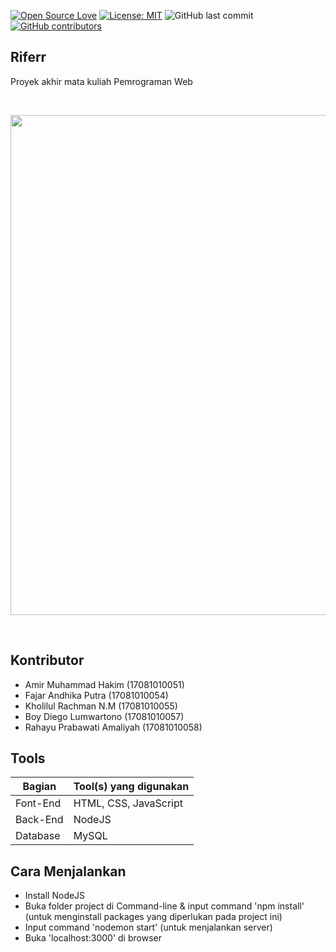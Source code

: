 [![Open Source Love](https://badges.frapsoft.com/os/v1/open-source.svg?style=flat)](https://github.com/ellerbrock/open-source-badges/)
[![License: MIT](https://img.shields.io/badge/License-MIT-green.svg)](https://opensource.org/licenses/MIT)
![GitHub last commit](https://img.shields.io/github/last-commit/kholilboy/Repo-Mata-Kuliah-Pemrograman-API)
[![GitHub contributors](https://img.shields.io/github/contributors/mramirid/Riferr.svg)](https://GitHub.com/mramirid/Riferr/graphs/contributors/)

## Riferr
Proyek akhir mata kuliah Pemrograman Web

<br>
<p align="center">
        <img src="/public/images/app-ss.png" width="600" height="800">
</p>
<br>

## Kontributor
- Amir Muhammad Hakim (17081010051)
- Fajar Andhika Putra (17081010054)
- Kholilul Rachman N.M (17081010055)
- Boy Diego Lumwartono (17081010057)
- Rahayu Prabawati Amaliyah (17081010058)

## Tools
| Bagian | Tool(s) yang digunakan |
| --- | --- |
| Font-End | HTML, CSS, JavaScript |
| Back-End | NodeJS |
| Database | MySQL |

## Cara Menjalankan
- Install NodeJS
- Buka folder project di Command-line & input command 'npm install' (untuk menginstall packages yang diperlukan pada project ini)
- Input command 'nodemon start' (untuk menjalankan server)
- Buka 'localhost:3000' di browser
